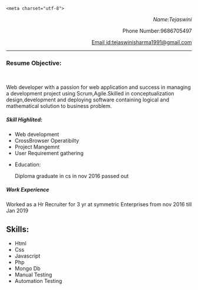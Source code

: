 <!DOCTYPE html>
<html lang="en" dir="ltr">

    <meta charset="utf-8">
  <body>
    <p style ="text-align:right"><i>Name:Tejaswini</i><br>
    <p style ="text-align:right">Phone Number:9686705497</p>
    <p style ="text-align:right"><u>Email id:tejaswinisharma1991@gmail.com</u></p>
    <hr>
    <h3>Resume Objective:</h3><br>
    <p>Web developer with a passion for web application and success
      in managing a development project using Scrum,Agile.Skilled in conceptualization design,development and deploying software
      containing logical and mathematical solution to business problem.
    </p>
    <h5>Skill Highlited:</h5>
    <ul>
      <li>Web development</li>
      <li>CrossBrowser Operatibilty</li>
      <li>Project Mangemnt</li>
      <li>User Requirement gathering</li>
      </ul>
      <ul>
        <li>Education:</li>
        <p>Diploma graduate in cs in nov 2016 passed out</p>
      </ul>
        <h5>Work Experience</h5>
            <p>Worked as a Hr Recruiter for 3 yr at symmetric Enterprises from nov 2016 till Jan 2019</p>
            <h2>Skills:</h2>
            <ul>
              <li>Html</li>
              <li>Css</li>
              <li>Javascript</li>
              <li>Php</li>
              <li>Mongo Db</li>
              <li>Manual Testing</li>
              <li>Automation Testing</li>
            </ul>

  </body>
</html>
